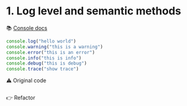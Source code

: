 # 1. Log level and semantic methods

📚 [Console docs](https://nodejs.org/api/console.html#console_console_log_data_args)

```jsx
console.log("hello world")
console.warning("this is a warning")
console.error("this is an error")
console.info("this is info")
console.debug("this is debug")
console.trace("show trace")
``` 

⚠️ Original code
```jsx
``` 

👉 Refactor
```jsx
``` 